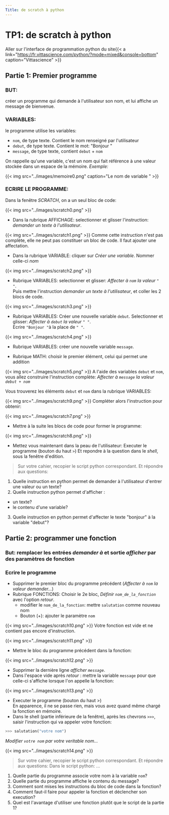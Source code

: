 ```yaml
---
Title: de scratch à python
---
```


# TP1: de scratch à python
Aller sur l'interface de programmation python du site{{< a link="https://fr.vittascience.com/python/?mode=mixed&console=bottom" caption="Vittascience" >}}
## Partie 1: Premier programme
### BUT: 
créer un programme qui demande à l'utilisateur son nom, et lui affiche un message de bienvenue.
### VARIABLES:
le programme utilise les variables:

* `nom`, de type texte. Contient le nom renseigné par l'utilisateur
* `debut`, de type texte. Contient le mot: "Bonjour "
* `message`, de type texte, contient `debut` + `nom`

On rappelle qu'une variable, c'est un nom qui fait référence à une valeur stockée dans un espace de la mémoire. *Exemple:*

{{< img src="../images/memoire0.png" caption="Le nom de variable " >}}
### ECRIRE LE PROGRAMME:
Dans la fenêtre *SCRATCH*, on a un seul bloc de code:

{{< img src="../images/scratch0.png" >}}
* Dans la rubrique AFFICHAGE:
selectionner et glisser l'instruction: *demander un texte à l'utilisateur*.

{{< img src="../images/scratch1.png" >}}
Comme cette instruction n'est pas complète, elle ne peut pas constituer un bloc de code. Il faut ajouter une affectation.

* Dans la rubrique VARIABLE: cliquer sur *Créer une variable*. Nommer celle-ci *nom*

{{< img src="../images/scratch2.png" >}}
* Rubrique VARIABLES: selectionner et glisser: *Affecter à `nom` la valeur `" "`*. <br>Puis mettre l'instruction *demander un texte à l'utilisateur*, et coller les 2 blocs de code.

{{< img src="../images/scratch3.png" >}}
* Rubrique VARIABLES: Créer une nouvelle variable `debut`. Selectionner et glisser: *Affecter à `debut` la valeur `" "`*. <br>Ecrire `"Bonjour "`à la place de `" "`.

{{< img src="../images/scratch4.png" >}}
* Rubrique VARIABLES: créer une nouvelle variable `message`.

* Rubrique MATH: choisir le premier élément, celui qui permet une addition 

{{< img src="../images/scratch5.png" >}}
A l'aide des variables `debut` et `nom`, vous allez construire l'instruction complète: *Affecter à `message` la valeur `debut + nom`*

Vous trouverez les éléments `debut` et `nom` dans la rubrique VARIABLES:

{{< img src="../images/scratch9.png" >}}
Compléter alors l'instruction pour obtenir:

{{< img src="../images/scratch7.png" >}}
* Mettre à la suite les blocs de code pour former le programme:

{{< img src="../images/scratch8.png" >}}
* Mettez vous maintenant dans la peau de l'utilisateur: Executer le programme (bouton du haut `>`) Et repondre à la question dans le *shell*, sous la fenêtre d'edition.

> Sur votre cahier, recopier le script python correspondant. Et répondre aux questions:

1. Quelle instruction en python permet de demander à l'utilisateur d'entrer une valeur ou un texte?
2. Quelle instruction python permet d'afficher :
  * un texte? 
  * le contenu d'une variable?
3. Quelle instruction en python permet d'affecter le texte "bonjour" à la variable "debut"?



## Partie 2: programmer une fonction
### But: remplacer les entrées *demander à* et sortie *afficher* par des paramètres de fonction

### Ecrire le programme
* Supprimer le premier bloc du programme précédent (*Affecter à `nom` la valeur demander...*)
* Rubrique FONCTIONS: Choisir le 2e bloc, *Définir `nom_de_la_fonction`* avec l'option *retour*.
  * modifier le `nom_de_la_fonction`: mettre `salutation` comme nouveau nom
  * Bouton (+): ajouter le paramètre `nom`

{{< img src="../images/scratch10.png" >}}
Votre fonction est vide et ne contient pas encore d'instruction.

{{< img src="../images/scratch11.png" >}}
* Mettre le bloc du programme précédent dans la fonction:

{{< img src="../images/scratch12.png" >}}
* Supprimer la dernière ligne *afficher `message`*.
* Dans l'espace vide après *retour* : mettre la variable `message` pour que celle-ci s'affiche lorsque l'on appelle la fonction:

{{< img src="../images/scratch13.png" >}}
* Executer le programme (bouton du haut >)<br>En apparence, il ne se passe rien, mais vous avez quand même chargé la fonction en mémoire.
* Dans le shell (partie inférieure de la fenêtre), après les chevrons `>>>`, saisir l'instruction qui va appeler votre fonction: <br>

```python
>>> salutation("votre nom")
```

*Modifier `votre nom` par votre veritable nom...*

{{< img src="../images/scratch14.png" >}}
> Sur votre cahier, recopier le script python correspondant. Et répondre aux questions: Dans le script python: ...


1. Quelle partie du programme associe votre nom à la variable `nom`?
2. Quelle partie du programme affiche le contenu du message?
3. Comment sont mises les instructions du bloc de code dans la fonction?
3. Comment faut-il faire pour appeler la fonction et déclencher son execution?
4. Quel est l'avantage d'utiliser une fonction plutôt que le script de la partie 1?

